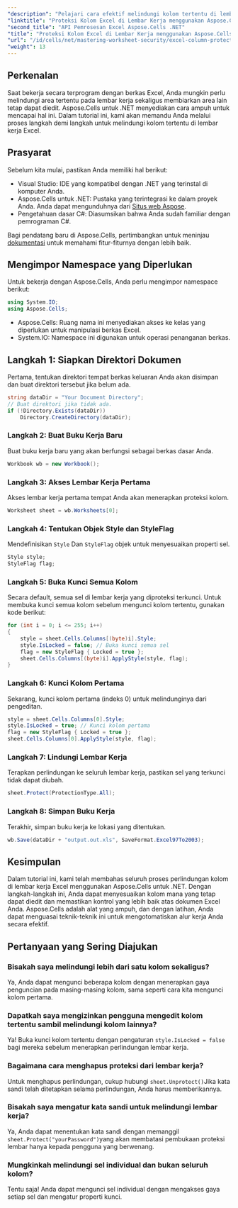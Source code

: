 ```yaml
---
"description": "Pelajari cara efektif melindungi kolom tertentu di lembar kerja Excel menggunakan Aspose.Cells untuk .NET. Tutorial langkah demi langkah ini mencakup semuanya, mulai dari pengaturan lingkungan hingga penyimpanan file Excel yang terlindungi."
"linktitle": "Proteksi Kolom Excel di Lembar Kerja menggunakan Aspose.Cells"
"second_title": "API Pemrosesan Excel Aspose.Cells .NET"
"title": "Proteksi Kolom Excel di Lembar Kerja menggunakan Aspose.Cells"
"url": "/id/cells/net/mastering-worksheet-security/excel-column-protection/"
"weight": 13
---
```


## Perkenalan

Saat bekerja secara terprogram dengan berkas Excel, Anda mungkin perlu melindungi area tertentu pada lembar kerja sekaligus membiarkan area lain tetap dapat diedit. Aspose.Cells untuk .NET menyediakan cara ampuh untuk mencapai hal ini. Dalam tutorial ini, kami akan memandu Anda melalui proses langkah demi langkah untuk melindungi kolom tertentu di lembar kerja Excel.

## Prasyarat
Sebelum kita mulai, pastikan Anda memiliki hal berikut:
- Visual Studio: IDE yang kompatibel dengan .NET yang terinstal di komputer Anda.
- Aspose.Cells untuk .NET: Pustaka yang terintegrasi ke dalam proyek Anda. Anda dapat mengunduhnya dari [Situs web Aspose](https://releases.aspose.com/cells/net/).
- Pengetahuan dasar C#: Diasumsikan bahwa Anda sudah familiar dengan pemrograman C#.

Bagi pendatang baru di Aspose.Cells, pertimbangkan untuk meninjau [dokumentasi](https://reference.aspose.com/cells/net/) untuk memahami fitur-fiturnya dengan lebih baik.

## Mengimpor Namespace yang Diperlukan
Untuk bekerja dengan Aspose.Cells, Anda perlu mengimpor namespace berikut:

```csharp
using System.IO;
using Aspose.Cells;
```
- Aspose.Cells: Ruang nama ini menyediakan akses ke kelas yang diperlukan untuk manipulasi berkas Excel.
- System.IO: Namespace ini digunakan untuk operasi penanganan berkas.

## Langkah 1: Siapkan Direktori Dokumen

Pertama, tentukan direktori tempat berkas keluaran Anda akan disimpan dan buat direktori tersebut jika belum ada.

```csharp
string dataDir = "Your Document Directory";
// Buat direktori jika tidak ada.
if (!Directory.Exists(dataDir))
    Directory.CreateDirectory(dataDir);
```

### Langkah 2: Buat Buku Kerja Baru
Buat buku kerja baru yang akan berfungsi sebagai berkas dasar Anda.

```csharp
Workbook wb = new Workbook();
```

### Langkah 3: Akses Lembar Kerja Pertama
Akses lembar kerja pertama tempat Anda akan menerapkan proteksi kolom.

```csharp
Worksheet sheet = wb.Worksheets[0];
```

### Langkah 4: Tentukan Objek Style dan StyleFlag
Mendefinisikan `Style` Dan `StyleFlag` objek untuk menyesuaikan properti sel.

```csharp
Style style;
StyleFlag flag;
```

### Langkah 5: Buka Kunci Semua Kolom
Secara default, semua sel di lembar kerja yang diproteksi terkunci. Untuk membuka kunci semua kolom sebelum mengunci kolom tertentu, gunakan kode berikut:

```csharp
for (int i = 0; i <= 255; i++)
{
    style = sheet.Cells.Columns[(byte)i].Style;
    style.IsLocked = false; // Buka kunci semua sel
    flag = new StyleFlag { Locked = true };
    sheet.Cells.Columns[(byte)i].ApplyStyle(style, flag);
}
```

### Langkah 6: Kunci Kolom Pertama
Sekarang, kunci kolom pertama (indeks 0) untuk melindunginya dari pengeditan.

```csharp
style = sheet.Cells.Columns[0].Style;
style.IsLocked = true; // Kunci kolom pertama
flag = new StyleFlag { Locked = true };
sheet.Cells.Columns[0].ApplyStyle(style, flag);
```

### Langkah 7: Lindungi Lembar Kerja
Terapkan perlindungan ke seluruh lembar kerja, pastikan sel yang terkunci tidak dapat diubah.

```csharp
sheet.Protect(ProtectionType.All);
```

### Langkah 8: Simpan Buku Kerja
Terakhir, simpan buku kerja ke lokasi yang ditentukan.

```csharp
wb.Save(dataDir + "output.out.xls", SaveFormat.Excel97To2003);
```

## Kesimpulan
Dalam tutorial ini, kami telah membahas seluruh proses perlindungan kolom di lembar kerja Excel menggunakan Aspose.Cells untuk .NET. Dengan langkah-langkah ini, Anda dapat menyesuaikan kolom mana yang tetap dapat diedit dan memastikan kontrol yang lebih baik atas dokumen Excel Anda. Aspose.Cells adalah alat yang ampuh, dan dengan latihan, Anda dapat menguasai teknik-teknik ini untuk mengotomatiskan alur kerja Anda secara efektif.

## Pertanyaan yang Sering Diajukan

### Bisakah saya melindungi lebih dari satu kolom sekaligus?
Ya, Anda dapat mengunci beberapa kolom dengan menerapkan gaya penguncian pada masing-masing kolom, sama seperti cara kita mengunci kolom pertama.

### Dapatkah saya mengizinkan pengguna mengedit kolom tertentu sambil melindungi kolom lainnya?
Ya! Buka kunci kolom tertentu dengan pengaturan `style.IsLocked = false` bagi mereka sebelum menerapkan perlindungan lembar kerja.

### Bagaimana cara menghapus proteksi dari lembar kerja?
Untuk menghapus perlindungan, cukup hubungi `sheet.Unprotect()`Jika kata sandi telah ditetapkan selama perlindungan, Anda harus memberikannya.

### Bisakah saya mengatur kata sandi untuk melindungi lembar kerja?
Ya, Anda dapat menentukan kata sandi dengan memanggil `sheet.Protect("yourPassword")`yang akan membatasi pembukaan proteksi lembar hanya kepada pengguna yang berwenang.

### Mungkinkah melindungi sel individual dan bukan seluruh kolom?
Tentu saja! Anda dapat mengunci sel individual dengan mengakses gaya setiap sel dan mengatur properti kunci.